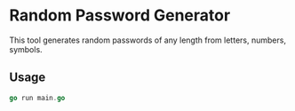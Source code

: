 # Random Password Generator

This tool generates random passwords of any length from letters, numbers, symbols.

## Usage

```go
go run main.go
```
